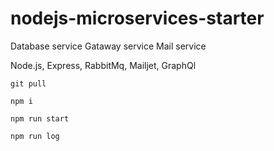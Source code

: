 # nodejs-microservices-starter

Database service
Gataway service
Mail service

Node.js,
Express, 
RabbitMq, 
Mailjet,
GraphQl

```
git pull
```
```
npm i
```
```
npm run start
```
```
npm run log
```
